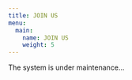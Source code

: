 ```yaml
---
title: JOIN US
menu:
  main:
    name: JOIN US
    weight: 5
---
```


The system is under maintenance...